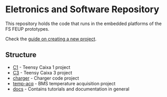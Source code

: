 # Eletronics and Software Repository

This repository holds the code that runs in the embedded platforms of the FS FEUP prototypes.

Check the [guide on creating a new project](./docs/new-project-setup.md).

## Structure

- [C1](./C1/) - Teensy Caixa 1 project
- [C3](./C3APPS/) - Teensy Caixa 3 project
- [charger](./charger/) - Charger code project
- [temp-acq](./temp-acq/) - BMS temperature acquisition project
- [docs](./docs/) - Contains tutorials and documentation in general
